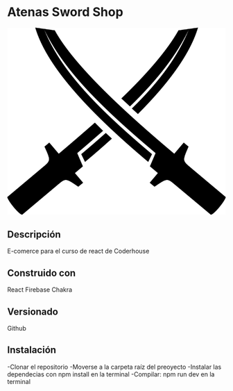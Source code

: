 # Atenas Sword Shop

![image](Preentrega1\src\components\NavBar\sword-logo.png)

## Descripción 

E-comerce para el curso de react de Coderhouse

## Construido con 

React
Firebase
Chakra

## Versionado

Github

## Instalación

-Clonar el repositorio
-Moverse a la carpeta raíz del preoyecto
-Instalar las dependecias con npm install en la terminal
-Compilar: npm run dev en la terminal




